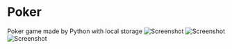 # Poker
Poker game made by Python with local storage 
![Screenshot](https://shivesh947.github.io/imagesforreadme/poker1.PNG)
![Screenshot](https://shivesh947.github.io/imagesforreadme/poker1.png)
![Screenshot](https://shivesh947.github.io/imagesforreadme/poker1.png)

